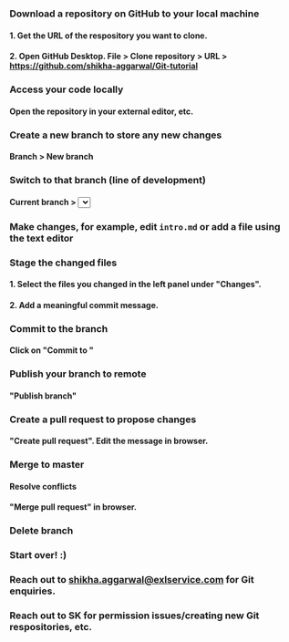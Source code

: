 
### Download a repository on GitHub to your local machine
#### 1. Get the URL of the respository you want to clone.
#### 2. Open GitHub Desktop. File > Clone repository > URL > https://github.com/shikha-aggarwal/Git-tutorial

### Access your code locally
#### Open the repository in your external editor, etc.

### Create a new branch to store any new changes
#### Branch > New branch

### Switch to that branch (line of development)
#### Current branch > <select your branch>

### Make changes, for example, edit `intro.md` or add a file using the text editor

### Stage the changed files
#### 1. Select the files you changed in the left panel under "Changes".
#### 2. Add a meaningful commit message.

### Commit to the branch
#### Click on "Commit to <branch>"

### Publish your branch to remote
#### "Publish branch"

### Create a pull request to propose changes
#### "Create pull request". Edit the message in browser.

### Merge to master
#### Resolve conflicts
#### "Merge pull request" in browser.

### Delete branch

### Start over! :)

### Reach out to shikha.aggarwal@exlservice.com for Git enquiries.
### Reach out to SK for permission issues/creating new Git respositories, etc.